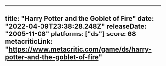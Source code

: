 
---
title: "Harry Potter and the Goblet of Fire"
date: "2022-04-09T23:38:28.248Z"
releaseDate: "2005-11-08"
platforms: ["ds"]
score: 68
metacriticLink: "https://www.metacritic.com/game/ds/harry-potter-and-the-goblet-of-fire"
---
